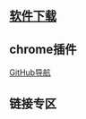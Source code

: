 ## [软件下载](ChromeSetup.exe)
## chrome插件
[GitHub导航][GitHub导航]

## 链接专区
[GitHub导航]:https://github.com/ovity/octotree/tree/master/dist
 